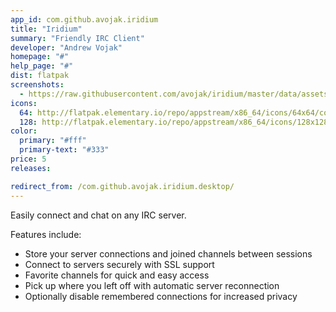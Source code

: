 ```yaml
---
app_id: com.github.avojak.iridium
title: "Iridium"
summary: "Friendly IRC Client"
developer: "Andrew Vojak"
homepage: "#"
help_page: "#"
dist: flatpak
screenshots:
  - https://raw.githubusercontent.com/avojak/iridium/master/data/assets/screenshots/iridium-screenshot-01.png
icons:
  64: http://flatpak.elementary.io/repo/appstream/x86_64/icons/64x64/com.github.avojak.iridium.png
  128: http://flatpak.elementary.io/repo/appstream/x86_64/icons/128x128/com.github.avojak.iridium.png
color:
  primary: "#fff"
  primary-text: "#333"
price: 5
releases:

redirect_from: /com.github.avojak.iridium.desktop/
---
```


<p>Easily connect and chat on any IRC server.</p>
<p>Features include:</p>
<ul>
<li>Store your server connections and joined channels between sessions</li>
<li>Connect to servers securely with SSL support</li>
<li>Favorite channels for quick and easy access</li>
<li>Pick up where you left off with automatic server reconnection</li>
<li>Optionally disable remembered connections for increased privacy</li>
</ul>